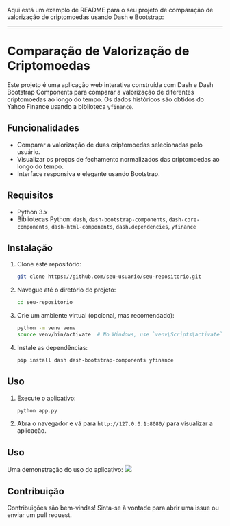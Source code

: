 Aqui está um exemplo de README para o seu projeto de comparação de valorização de criptomoedas usando Dash e Bootstrap:

---

# Comparação de Valorização de Criptomoedas

Este projeto é uma aplicação web interativa construída com Dash e Dash Bootstrap Components para comparar a valorização de diferentes criptomoedas ao longo do tempo. Os dados históricos são obtidos do Yahoo Finance usando a biblioteca `yfinance`.

## Funcionalidades

- Comparar a valorização de duas criptomoedas selecionadas pelo usuário.
- Visualizar os preços de fechamento normalizados das criptomoedas ao longo do tempo.
- Interface responsiva e elegante usando Bootstrap.

## Requisitos

- Python 3.x
- Bibliotecas Python: `dash`, `dash-bootstrap-components`, `dash-core-components`, `dash-html-components`, `dash.dependencies`, `yfinance`

## Instalação

1. Clone este repositório:

   ```sh
   git clone https://github.com/seu-usuario/seu-repositorio.git
   ```

2. Navegue até o diretório do projeto:

   ```sh
   cd seu-repositorio
   ```

3. Crie um ambiente virtual (opcional, mas recomendado):

   ```sh
   python -m venv venv
   source venv/bin/activate  # No Windows, use `venv\Scripts\activate`
   ```

4. Instale as dependências:

   ```sh
   pip install dash dash-bootstrap-components yfinance
   ```

## Uso

1. Execute o aplicativo:

   ```sh
   python app.py
   ```

2. Abra o navegador e vá para `http://127.0.0.1:8080/` para visualizar a aplicação.

## Uso

Uma demonstração do uso do aplicativo:
![](https://i.imgur.com/uGnpPrX.gif)

## Contribuição

Contribuições são bem-vindas! Sinta-se à vontade para abrir uma issue ou enviar um pull request.
